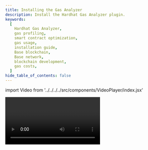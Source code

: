```yaml
---
title: Installing the Gas Analyzer
description: Install the Hardhat Gas Analyzer plugin.
keywords:
  [
    Hardhat Gas Analyzer,
    gas profiling,
    smart contract optimization,
    gas usage,
    installation guide,
    Base blockchain,
    Base network,
    blockchain development,
    gas costs,
  ]
hide_table_of_contents: false
---
```


import Video from '../../../../src/components/VideoPlayer/index.jsx'

<Video videoId='867220421' title='Installing the Gas Analyzer' />
